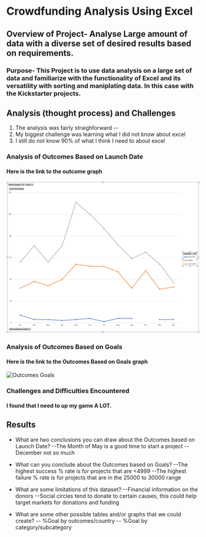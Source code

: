 # Crowdfunding Analysis Using Excel

## Overview of Project- Analyse Large amount of data with a diverse set of desired results based on requirements.

### Purpose- This Project is to use data analysis on a large set of data and familiarize with the functionality of Excel and its versatility with sorting and maniplating data. In this case with the Kickstarter projects.

## Analysis (thought process) and Challenges
 1. The analysis was fairly straighforward
--
 1. My biggest challenge was learning what I did not know about excel
 2. I still do not know 90% of what I think I need to about excel

### Analysis of Outcomes Based on Launch Date
#### Here is the link to the outcome graph
![Theater Outcomes](Theater_Outcomes_vs_Launch.png.PNG)

### Analysis of Outcomes Based on Goals
#### Here is the link to the Outcomes Based on Goals graph
![Outcomes Goals](Outcomes_vs_Goals.PNGG)
### Challenges and Difficulties Encountered
#### I found that I need to up my game A LOT.

## Results

- What are two conclusions you can draw about the Outcomes based on Launch Date?
--The Month of May is a good time to start a project
--December not so much

- What can you conclude about the Outcomes based on Goals?
--The highest success % rate is for projects that are <4999
--The highest failure % rate is for projects that are in the 25000 to 30000 range

- What are some limitations of this dataset?
--Financial information on the donors
--Social circles tend to donate to certain causes, this could help target markets for donations and funding

- What are some other possible tables and/or graphs that we could create?
-- %Goal by outcomes/country
-- %Goal by category/subcategory

